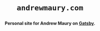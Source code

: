 <h1 align="center">

    andrewmaury.com
</h1>

<h4 align="center">
  Personal site for Andrew Maury on <a href="https://github.com/gatsbyjs/gatsby" target="_blank">Gatsby</a>.
</h4>
